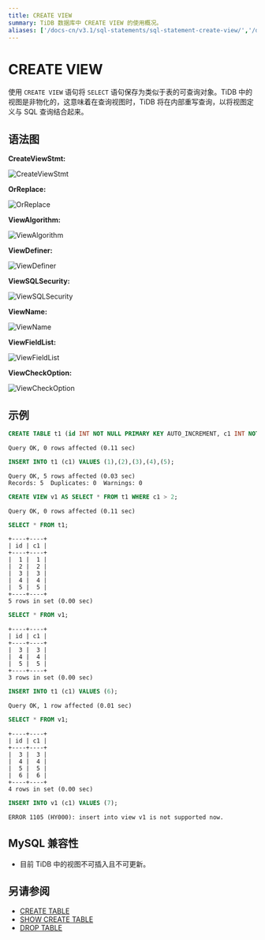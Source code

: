 ```yaml
---
title: CREATE VIEW
summary: TiDB 数据库中 CREATE VIEW 的使用概况。
aliases: ['/docs-cn/v3.1/sql-statements/sql-statement-create-view/','/docs-cn/v3.1/reference/sql/statements/create-view/']
---
```


# CREATE VIEW

使用 `CREATE VIEW` 语句将 `SELECT` 语句保存为类似于表的可查询对象。TiDB 中的视图是非物化的，这意味着在查询视图时，TiDB 将在内部重写查询，以将视图定义与 SQL 查询结合起来。

## 语法图

**CreateViewStmt:**

![CreateViewStmt](https://download.pingcap.com/images/docs-cn/sqlgram/CreateViewStmt.png)

**OrReplace:**

![OrReplace](https://download.pingcap.com/images/docs-cn/sqlgram/OrReplace.png)

**ViewAlgorithm:**

![ViewAlgorithm](https://download.pingcap.com/images/docs-cn/sqlgram/ViewAlgorithm.png)

**ViewDefiner:**

![ViewDefiner](https://download.pingcap.com/images/docs-cn/sqlgram/ViewDefiner.png)

**ViewSQLSecurity:**

![ViewSQLSecurity](https://download.pingcap.com/images/docs-cn/sqlgram/ViewSQLSecurity.png)

**ViewName:**

![ViewName](https://download.pingcap.com/images/docs-cn/sqlgram/ViewName.png)

**ViewFieldList:**

![ViewFieldList](https://download.pingcap.com/images/docs-cn/sqlgram/ViewFieldList.png)

**ViewCheckOption:**

![ViewCheckOption](https://download.pingcap.com/images/docs-cn/sqlgram/ViewCheckOption.png)

## 示例


```sql
CREATE TABLE t1 (id INT NOT NULL PRIMARY KEY AUTO_INCREMENT, c1 INT NOT NULL);
```

```
Query OK, 0 rows affected (0.11 sec)
```


```sql
INSERT INTO t1 (c1) VALUES (1),(2),(3),(4),(5);
```

```
Query OK, 5 rows affected (0.03 sec)
Records: 5  Duplicates: 0  Warnings: 0
```


```sql
CREATE VIEW v1 AS SELECT * FROM t1 WHERE c1 > 2;
```

```
Query OK, 0 rows affected (0.11 sec)
```


```sql
SELECT * FROM t1;
```

```
+----+----+
| id | c1 |
+----+----+
|  1 |  1 |
|  2 |  2 |
|  3 |  3 |
|  4 |  4 |
|  5 |  5 |
+----+----+
5 rows in set (0.00 sec)
```


```sql
SELECT * FROM v1;
```

```
+----+----+
| id | c1 |
+----+----+
|  3 |  3 |
|  4 |  4 |
|  5 |  5 |
+----+----+
3 rows in set (0.00 sec)
```


```sql
INSERT INTO t1 (c1) VALUES (6);
```

```
Query OK, 1 row affected (0.01 sec)
```


```sql
SELECT * FROM v1;
```

```
+----+----+
| id | c1 |
+----+----+
|  3 |  3 |
|  4 |  4 |
|  5 |  5 |
|  6 |  6 |
+----+----+
4 rows in set (0.00 sec)
```


```sql
INSERT INTO v1 (c1) VALUES (7);
```

```
ERROR 1105 (HY000): insert into view v1 is not supported now.
```

## MySQL 兼容性

* 目前 TiDB 中的视图不可插入且不可更新。

## 另请参阅

* [CREATE TABLE](/sql-statements/sql-statement-create-table.md)
* [SHOW CREATE TABLE](/sql-statements/sql-statement-show-create-table.md)
* [DROP TABLE](/sql-statements/sql-statement-drop-table.md)

